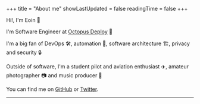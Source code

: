 +++
title = "About me"
showLastUpdated = false
readingTime = false
+++

Hi!, I'm Eoin 👋

I'm Software Engineer at [Octopus Deploy](https://octopus.com) 🐙

I'm a big fan of DevOps 🛠, automation 🤖, software architecture 🏗, privacy and security 🔒

Outside of software, I'm a student pilot and aviation enthusiast ✈️, amateur photographer 📷 and music producer 🎹

You can find me on [GitHub](https://github.com/yukitsune) or [Twitter](https://twitter.com/yukitsune256).

---
